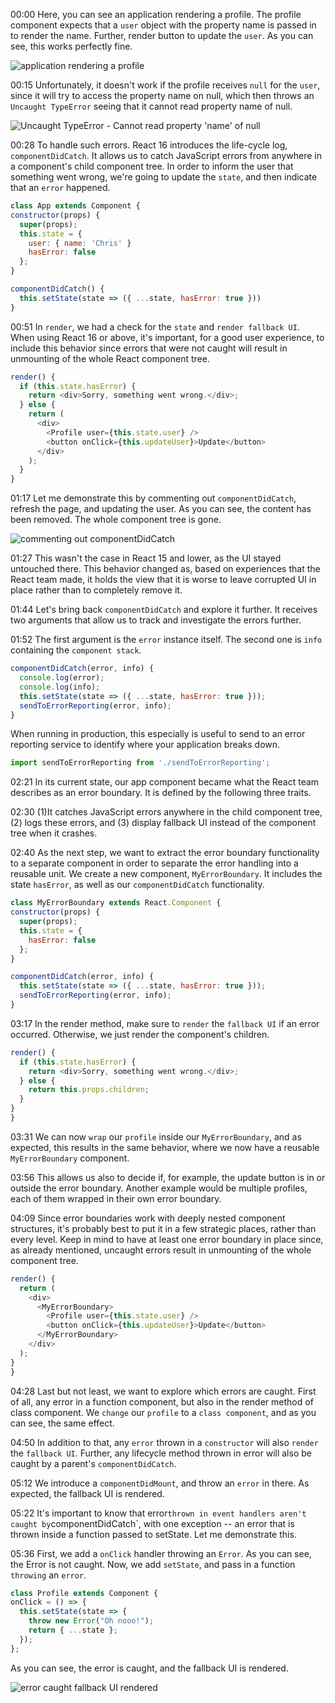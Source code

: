 00:00 Here, you can see an application rendering a profile. The profile component expects that a `user` object with the property name is passed in to render the name. Further, render button to update the `user`. As you can see, this works perfectly fine.

![application rendering a profile](../images/react-error-handling-using-error-boundaries-in-react-16-application-rendering-a-profile.png)

00:15 Unfortunately, it doesn't work if the profile receives `null` for the `user`, since it will try to access the property name on null, which then throws an `Uncaught TypeError` seeing that it cannot read property name of null.

![Uncaught TypeError - Cannot read property 'name' of null](../images/react-error-handling-using-error-boundaries-in-react-16-Uncaught-TypeError.png)

00:28 To handle such errors. React 16 introduces the life-cycle log, `componentDidCatch`. It allows us to catch JavaScript errors from anywhere in a component's child component tree. In order to inform the user that something went wrong, we're going to update the `state`, and then indicate that an `error` happened.

```javascript
class App extends Component {
constructor(props) {
  super(props);
  this.state = {
    user: { name: 'Chris' }
    hasError: false
  };
}

componentDidCatch() {
  this.setState(state => ({ ...state, hasError: true }))
}
```

00:51 In `render`, we had a check for the `state` and `render fallback UI`. When using React 16 or above, it's important, for a good user experience, to include this behavior since errors that were not caught will result in unmounting of the whole React component tree.

```javascript
render() {
  if (this.state.hasError) {
    return <div>Sorry, something went wrong.</div>;
  } else {
    return (
      <div>
        <Profile user={this.state.user} />
        <button onClick={this.updateUser}>Update</button>
      </div>
    );
  }
}
```

01:17 Let me demonstrate this by commenting out `componentDidCatch`, refresh the page, and updating the user. As you can see, the content has been removed. The whole component tree is gone.

![commenting out componentDidCatch](../images/react-error-handling-using-error-boundaries-in-react-16-commenting-out-componentDidCatch.png)

01:27 This wasn't the case in React 15 and lower, as the UI stayed untouched there. This behavior changed as, based on experiences that the React team made, it holds the view that it is worse to leave corrupted UI in place rather than to completely remove it.

01:44 Let's bring back `componentDidCatch` and explore it further. It receives two arguments that allow us to track and investigate the errors further.

01:52 The first argument is the `error` instance itself. The second one is `info` containing the `component stack`. 

```javascript
componentDidCatch(error, info) {
  console.log(error);
  console.log(info);
  this.setState(state => ({ ...state, hasError: true }));
  sendToErrorReporting(error, info);
}
```

When running in production, this especially is useful to send to an error reporting service to identify where your application breaks down.

```javascript
import sendToErrorReporting from './sendToErrorReporting';
```

02:21 In its current state, our app component became what the React team describes as an error boundary. It is defined by the following three traits.

02:30 (1)It catches JavaScript errors anywhere in the child component tree, (2) logs these errors, and (3) display fallback UI instead of the component tree when it crashes.

02:40 As the next step, we want to extract the error boundary functionality to a separate component in order to separate the error handling into a reusable unit. We create a new component, `MyErrorBoundary`. It includes the state `hasError`, as well as our `componentDidCatch` functionality.

```javascript
class MyErrorBoundary extends React.Component {
constructor(props) {
  super(props);
  this.state = {
    hasError: false
  };
}

componentDidCatch(error, info) {
  this.setState(state => ({ ...state, hasError: true }));
  sendToErrorReporting(error, info);
}
```

03:17 In the render method, make sure to `render` the `fallback UI` if an error occurred. Otherwise, we just render the component's children.

```javascript
render() {
  if (this.state.hasError) {
    return <div>Sorry, something went wrong.</div>;
  } else {
    return this.props.children;
  }
}
}
```

03:31 We can now `wrap` our `profile` inside our `MyErrorBoundary`, and as expected, this results in the same behavior, where we now have a reusable `MyErrorBoundary` component.

03:56 This allows us also to decide if, for example, the update button is in or outside the error boundary. Another example would be multiple profiles, each of them wrapped in their own error boundary.

04:09 Since error boundaries work with deeply nested component structures, it's probably best to put it in a few strategic places, rather than every level. Keep in mind to have at least one error boundary in place since, as already mentioned, uncaught errors result in unmounting of the whole component tree.

```javascript
render() {
  return (
    <div>
      <MyErrorBoundary>
        <Profile user={this.state.user} />
        <button onClick={this.updateUser}>Update</button>
      </MyErrorBoundary>
    </div>
  );
}
}
```

04:28 Last but not least, we want to explore which errors are caught. First of all, any error in a function component, but also in the render method of class component. We `change` our `profile` to a `class component`, and as you can see, the same effect.

04:50 In addition to that, any `error` thrown in a `constructor` will also `render` the `fallback UI`. Further, any lifecycle method thrown in error will also be caught by a parent's `componentDidCatch`.

05:12 We introduce a `componentDidMount`, and throw an `error` in there. As expected, the fallback UI is rendered.

05:22 It's important to know that error` thrown in event handlers aren't caught by `componentDidCatch`, with one exception -- an error that is thrown inside a function passed to setState. Let me demonstrate this.

05:36 First, we add a `onClick` handler throwing an `Error`. As you can see, the Error is not caught. Now, we add `setState`, and pass in a function `throwing` an `error`. 

```javascript
class Profile extends Component {
onClick = () => {
  this.setState(state => {
    throw new Error("Oh nooo!");
    return { ...state };
  });
};
```


As you can see, the error is caught, and the fallback UI is rendered.

![error caught fallback UI rendered](../images/react-error-handling-using-error-boundaries-in-react-16-error-caught-fallback-UI-rendered.png)